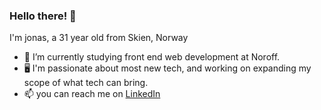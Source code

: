 ### Hello there! 👋

I'm jonas, a 31 year old from Skien, Norway

- 🌱 I’m currently studying front end web development at Noroff.
- 🖥️ I'm passionate about most new  tech, and working on expanding my scope of what tech can bring.
- 📫 you can reach me on [LinkedIn](www.linkedin.com)

<!--
**jonlar93/jonlar93** is a ✨ _special_ ✨ repository because its `README.md` (this file) appears on your GitHub profile.

Here are some ideas to get you started:

- 🔭 I’m currently working on ...
- 🌱 I’m currently learning ...
- 👯 I’m looking to collaborate on ...
- 🤔 I’m looking for help with ...
- 💬 Ask me about ...
- 📫 How to reach me: ...
- 😄 Pronouns: ...
- ⚡ Fun fact: ...
-->
